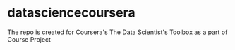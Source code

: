 # datasciencecoursera
The repo is created for Coursera's The Data Scientist's Toolbox as a part of Course Project
